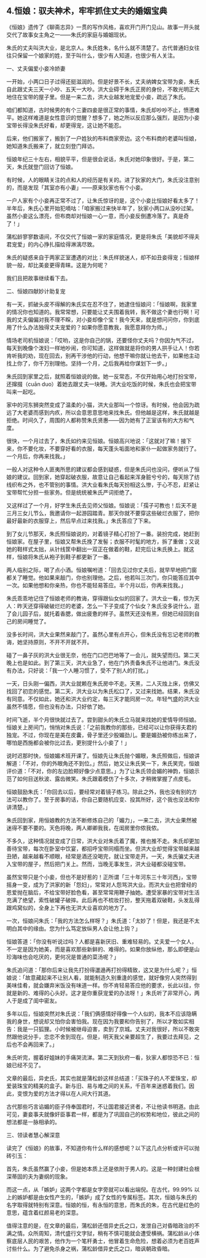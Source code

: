 ## 4.恒娘：驭夫神术，牢牢抓住丈夫的婚姻宝典
《恒娘》遗传了《聊斋志异》一贯的写作风格，喜欢开门开门见山。故事一开头就交代了故事女主角之一——朱氏的家庭与婚姻现状。 


朱氏的丈夫叫洪大业，是北京人。朱氏姓朱，名什么就不清楚了。古代普通妇女往往只保留一个娘家的姓，至于叫什么，很少有人知道，也很少有人关注。 


一、丈夫偏爱小妾冷娇妻 


一开始，小两口日子过得还挺滋润的。但是好景不长，丈夫纳婢女宝带为妾，朱氏自此跟丈夫三天一小吵、五天一大吵。洪大业碍于朱氏正房的身份，不敢光明正大地住在宝带的屋子里。但是一来二去，洪大业越发地宠爱小妾，疏远了朱氏。 


咱们都知道，古时候男的有个三妻四妾是很正常的事情，朱氏却吵吵不止，愤懑难平。她这样难道是女性意识的觉醒？想多了，她之所以反应那么强烈，是因为小妾宝带长得没朱氏好看，却更得宠，这让她不能忍。 


后来，他们搬家了，搬到了一户姓狄的布料商家旁边。这个布料商的老婆叫恒娘，她知道朱氏搬来了，就立刻登门拜访。 


恒娘年纪三十左右，相貌平平，但是很会说话，朱氏对她印象很好。于是，第二天，朱氏就登门回访了恒娘。 


有时候，人的眼睛关注的点和人的经历是有关的。进了狄家的大门，朱氏没注意别的，而是发现「其室亦有小妻」——原来狄家也有个小妾。 


一户人家有个小妾再正常不过了，让朱氏惊讶的是，这个小妾比恒娘好看太多了！半年后，朱氏心里开始犯嘀咕：「咱家搬过来快半年了，狄家小两口从没吵过架。虽然小妾这么漂亮，但布商却对恒娘一心一意，而小妾反倒遭冷落了。真是奇了！」 


蒲松龄寥寥数语间，不仅交代了恒娘一家的家庭情况，更是将朱氏「美貌却不得夫君宠爱」的内心挣扎描绘得淋漓尽致。 


朱氏的疑惑来自于两家正室遭遇的对比：朱氏样貌迷人，却不如丑妾得宠；恒娘样貌一般，却比美妾更得青睐。这是为何呢？ 


我们且把故事继续看下去。 


二、恒娘四献妙计助复宠 


有一天，抓破头皮不得解的朱氏实在忍不住了，她逮住恒娘问：「恒娘啊，我家里的情况你也知道的。我常常想，只要能让丈夫围着我转，我不做这个妻也行啊！可我的丈夫偏偏对我不理不睬，对小妾却像个宝！我今天来，就是想问问你，你到底用了什么办法独得丈夫宠爱的？如果你愿意教我，我愿意拜你为师。」 


情场老司机恒娘说：「哎哟，这是你自己的锅，还要怪你丈夫吗？你因为气不过，每天到晚像个泼妇一样地吵闹，你可知道，这样做就是将你的男人拱手让人！你若肯听我的劝，现在回去，别再干涉他的行动，他想干嘛你就让他去干，如果他主动找上你了，你千万别理他。坚持一个月，之后我再给你谋划下一步。」 


朱氏回到家里之后，就照着恒娘说的做。她一反常态，不仅开始用心地打扮宝带，还撺掇（cuān duo）着她去跟丈夫一块睡。洪大业吃饭的时候，朱氏也会把宝带叫来一起吃。 


家中的河东狮突然变成了温柔的小猫，洪大业那叫一个惊讶。有时候，他会因为疏远了大老婆而感到内疚，所以会意思意思地来找朱氏。但他越是这样，朱氏就越是拒绝。时间久了，周围的人都称赞朱氏贤惠——因为她有了正室该有的大方和气度。 


很快，一个月过去了，朱氏如约来见恒娘。恒娘高兴地说：「这就对了嘛！接下来，你不要化妆，不要穿好看的衣服，每天蓬头垢面地和家仆一起做家务就行了。一个月后，你再来找我。」 


一般人对这种令人匪夷所思的建议都会感到疑惑，但是朱氏问也没问，便听从了恒娘的建议。回到家，她穿起破衣服，故意让自己看起来浑身脏兮兮的，每天除了纺线织布之外，也不管别的事情。洪大业看朱氏每天扮相这么惨，于心不忍，赶紧让宝带帮忙分担一些家务。但是统统被朱氏严词拒绝了。 


又这样过了一个月，好学生朱氏去见师父恒娘。恒娘说：「孺子可教也！后天不是三月三女儿节么，我邀请你一起游园踏青。那天你就不要穿这些破烂衣服了，把你最好最新的衣服穿上，然后早点过来找我。」朱氏答应了下来。 


到了女儿节那天，朱氏照恒娘说的，对着镜子精心打扮了一番。装扮完成，她赶到恒娘家。在屋子里，恒娘又帮朱氏挽了发髻；衣服不时髦的地方，拆了重做；又说她的鞋样式太拙，从针线筐中翻出一双正在做着的鞋，赶完后让朱氏换上。就这样，恒娘将朱氏从袍子到鞋子都更新了一番。 


两人临别之际，喝了点小酒。恒娘嘱咐道：「回去见过你丈夫后，就早早地把门窗都关了睡觉。他如果来敲门，你也别理他。之后，他若叫三次门，你只能答应其中一次。如果他想和你亲热，你也不能轻易答应。半个月以后，你再来找我。」 


朱氏乖乖地记住了恒娘老师的教诲，穿得跟仙女似的回家了。洪大业一看，惊为天人：昨天还穿得破破烂烂的老婆，怎么一下子变成了个仙女？朱氏没多说什么，逛了会儿园子后，就托着香腮，做出疲惫的样子。虽然天还没有黑，但她已经回到自己的房间睡觉了。 


没多长时间，洪大业果然来敲门了。虽然心里有点开心，但朱氏没有忘记老师的教诲，她坚持原则，不开不开就不开。 


碰了一鼻子灰的洪大业很无奈，他在门口巴巴地等了一会儿，就失望而归。第二天晚上也是如此。到了第三天，洪大业急了，他在门外责备朱氏不让他进门。朱氏没有办法，只好说：「我一个人睡习惯了，受不了别人的打扰。」 


一天，日头刚一偏西，洪大业就赖在朱氏房中不走。天黑，二人灭烛上床，仿佛又找回了初恋的感觉。第二天，洪大业以为朱氏松口了，又过来找她。结果，朱氏没有同意。不仅如此，她还和洪大业约定，每三天才能同房一次。年轻气盛的洪大业虽然不情愿，但也没有办法，只好依了她。 


时间飞逝，半个月很快就过去了。尝到甜头的朱氏立马就来找她的爱情导师恒娘。恒娘关上房间门，悄悄对朱氏说：「之前我教你的那些，已经可以让你获得夫君的独宠。不过，你现在是美在皮囊，骨子里还少股媚劲儿。要是媚劲被你练出来了，哪怕是西施都会被你比过去，更别提什么小妾了！」 


说时迟那时快，恒娘媚术班开课了。恒娘先让朱氏抛个媚眼，朱氏照做后，恒娘讲解道：「不对，你的外眼角还不到位。」然后，她又让朱氏笑一下，朱氏笑完，恒娘评价道：「不对，你的左边脸颊好像少点意思。」为了让朱氏领会媚的神韵，恒娘示范了如何目送秋波、露齿微笑。朱氏跟着模仿了十多次，才稍微掌握了点皮毛。 


恒娘鼓励朱氏：「你回去以后，要经常对着镜子练习。除此之外，我也没有别的方法可以教你了。至于房事的话，你自己要随机应变、投其所好，这个我也没法和你讲清楚。」 


朱氏回到家，用恒娘教的方法不断修炼自己的「媚力」，一来二去，洪大业果然被迷得不要不要的。天色将晚，两人卿卿我我，在闺房里你侬我侬。 


不多久，这种情况就变成了日常，洪大业对朱氏着了魔，推也推不走。朱氏却更加善待宝带，每次在卧室中饮宴，都招呼宝带同榻而坐。但洪大业却觉得宝带越来越丑陋，越来越看不顺眼，经常是酒还没喝完，就让宝带走开。一天，朱氏骗丈夫进入宝带的屋子，然后把门关上。然而，当晚无事发生，洪大业碰都没碰宝带。 


虽然宝带只是个小妾，但也不是好惹的！正所谓「三十年河东三十年河西」，宝带摇身一变，成为了洪家的新「怨妇」，常常对人怨骂洪大业。而洪大业也把曾经的恩爱抛在脑后，不给宝带好脸色看，甚至常常用鞭子抽她。遭受家暴的宝带对生活充满了绝望，索性破罐子破摔。此后再也不梳妆打扮，整天拖着双破鞋，头发乱得跟鸡窝似的，全身上下再也无洪大业喜欢的地方了。 


一次，恒娘问朱氏：「我的方法怎么样呀？」朱氏道：「太妙了！但是，我还是不太明白其中的缘由。您为什么笃定放纵男人会让他上钩？」 


恒娘答道：「你没有听说过吗？人都是喜新厌旧、重难轻易的。丈夫爱一个女人，不一定是因为她美，而是喜欢那些新鲜的、难得的。如果你放纵他，那么即便是山珍海味也会吃厌的，更何况是普通的菜汤呢？」 


朱氏追问道：「那你后来让我先打扮得邋遢再打扮得精致，这又是为什么呢？」恒娘说：「故意藏起来不让别人看，就能制造久别重逢的感觉，就好像穷人突然得到美味佳肴，就会嫌弃米饭没有味道一样。你不肯轻易答应他的要求，长此以往，你就是新的、难得的心头好。这才是你重获宠爱的办法呀！」朱氏听了非常开心，两人于是成了闺中密友。 


多年以后，恒娘突然对朱氏说：「我们俩感情好得像一个人似的，我本不应该隐瞒我的身世，想说却又怕你会害怕我。现在因为我要和你告别了，所以才敢如实相告：我是一只狐狸。小时候被继母迫害，卖到了京城。丈夫对我很好，所以不敢突然跟他说分手，恋恋不舍到现在。但是，明天我父亲要超生了，我要过去拜见，之后也不会再回来了。」 


朱氏听完，握着好姐妹的手痛哭流涕。第二天到狄府一看，狄家人都惊恐不已：恒娘已经不见了。 


文章的最后，异史氏，其实也就是蒲松龄这样总结道：「买珠子的人不爱珠宝，却爱装珠宝的精美的盒子。新与旧、易与难之间的关系，千百年来迷惑着我们。因此，变恨为爱的方法才得以在人间大行其道。 


古代那些巧言谄媚的臣子侍奉国君时，不让国君接近贤者，不让他读书明道。由此可见，妻妾事夫就像奸臣事君一样，都是为了巩固自己的权势和地位，彼此之间的想法都是一脉相承的。 


三、领读者慧心解深意 


读完了《恒娘》的故事，不知道你有什么样的感想呢？以下这几点分析或许可以抛砖引玉： 


首先，朱氏虽然赢了小妾，但是她本质上还是依附于男人的。这是一种封建社会根深蒂固的夫为妻纲的现象。 


而这一点，从「嫉妒」这两个字都是女字旁就可以看出端倪。在古代，99.99% 以上的嫉妒都是由女性产生的，「嫉妒」成了女性的专属标签。其次，恒娘与朱氏的名字取得就特别有深意。恒娘的恒，有永恒的意思，而朱氏的朱，在古代是红色的意思，蕴含着红颜易老的深意。 


值得注意的是，在文章的最后，蒲松龄还借异史氏之口，发泄自己对昏暗政治的不满之情。众所周知，清代盛行文字狱，稍有不慎可能就会遭受横祸。蒲松龄从小体察底层人民的艰苦，他作为一个笔杆勇士，他冒着生命危险，想着必须为老百姓声讨些什么。为了避免杀身之祸，蒲松龄借异史氏之口，暗讽朝政昏暗。 

